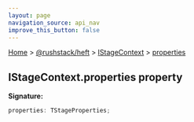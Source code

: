 ```yaml
---
layout: page
navigation_source: api_nav
improve_this_button: false
---
```



[Home](./index.md) &gt; [@rushstack/heft](./heft.md) &gt; [IStageContext](./heft.istagecontext.md) &gt; [properties](./heft.istagecontext.properties.md)

## IStageContext.properties property

<b>Signature:</b>

```typescript
properties: TStageProperties;
```
